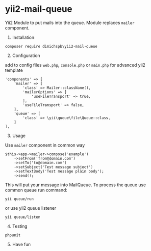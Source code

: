 # yii2-mail-queue

Yii2 Module to put mails into the queue. Module replaces ```mailer``` component.

1. Installation

```
composer require dimichspb\yii2-mail-queue
```

2. Configuration

add to config files ```web.php```, ```console.php``` or ```main.php``` for advanced yii2 template

```
'components' => [
    'mailer' => [
        'class' => Mailer::className(),
        'mailerOptions' => [
            'useFileTransport' => true,
        ],
        'useFileTransport' => false,
    ],
    'queue' => [
        'class' => \yii\queue\file\Queue::class,
    ]
],
```

3. Usage

Use ```mailer``` component in common way

```
$this->app->mailer->compose('example')
    ->setFrom('from@domain.com')
    ->setTo('to@domain.com')
    ->setSubject('Test message subject')
    ->setTextBody('Test message plain body');
    ->send();
```

This will put your message into MailQueue. To process the queue use common queue run command:

```
yii queue/run
```

or use yii2 queue listener
```
yii queue/listen
```

4. Testing

```
phpunit
```

5. Have fun